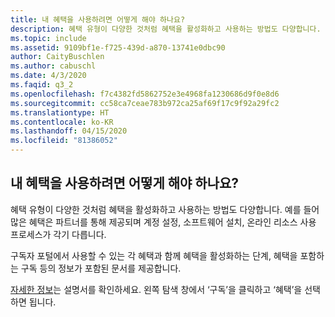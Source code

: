 ```yaml
---
title: 내 혜택을 사용하려면 어떻게 해야 하나요?
description: 혜택 유형이 다양한 것처럼 혜택을 활성화하고 사용하는 방법도 다양합니다. 예를 들어 많은 혜택은...
ms.topic: include
ms.assetid: 9109bf1e-f725-439d-a870-13741e0dbc90
author: CaityBuschlen
ms.author: cabuschl
ms.date: 4/3/2020
ms.faqid: q3_2
ms.openlocfilehash: f7c4382fd5862752e3e4968fa1230686d9f0e8d6
ms.sourcegitcommit: cc58ca7ceae783b972ca25af69f17c9f92a29fc2
ms.translationtype: HT
ms.contentlocale: ko-KR
ms.lasthandoff: 04/15/2020
ms.locfileid: "81386052"
---
```

## <a name="how-do-i-use-my-benefits"></a>내 혜택을 사용하려면 어떻게 해야 하나요?

혜택 유형이 다양한 것처럼 혜택을 활성화하고 사용하는 방법도 다양합니다. 예를 들어 많은 혜택은 파트너를 통해 제공되며 계정 설정, 소프트웨어 설치, 온라인 리소스 사용 프로세스가 각기 다릅니다.

구독자 포털에서 사용할 수 있는 각 혜택과 함께 혜택을 활성화하는 단계, 혜택을 포함하는 구독 등의 정보가 포함된 문서를 제공합니다.

[자세한 정보](https://docs.microsoft.com/visualstudio/subscriptions/whats-new-in-subscriptions)는 설명서를 확인하세요. 왼쪽 탐색 창에서 ‘구독’을 클릭하고 ‘혜택’을 선택하면 됩니다.
